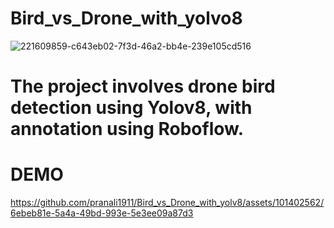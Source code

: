 # Bird_vs_Drone_with_yolvo8






![221609859-c643eb02-7f3d-46a2-bb4e-239e105cd516](https://github.com/pranali1911/Bird_vs_Drone_with_yolv8/assets/101402562/fa1a332c-2ddd-4484-bc09-65a1197041e5)





# The project involves drone bird detection using Yolov8, with annotation using Roboflow.

# DEMO



https://github.com/pranali1911/Bird_vs_Drone_with_yolv8/assets/101402562/6ebeb81e-5a4a-49bd-993e-5e3ee09a87d3

